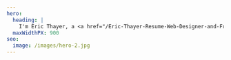 ```yaml
---
hero:
  heading: |
    I'm Eric Thayer, a <a href="/Eric-Thayer-Resume-Web-Designer-and-Front-end-Developer.pdf" title="view my resume in PDF form">UI/UX<span class="sr-only">preview my resume</span></a> creative from Colorado, who enjoys building <a href="//dmns.netlify.app/pattern-library/">design systems</a> and <a href="//codepen.io/collection/DRKVjx?grid_type=grid">inclusive components</a> with other <a href="//codepen.io/ericthayer/followers/">like-minded</a> people.
  maxWidthPX: 900
seo:
  image: /images/hero-2.jpg
---
```

